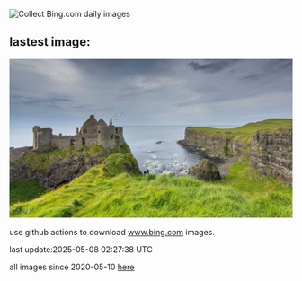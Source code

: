 ![Collect Bing.com daily images](https://github.com/counter2015/bing-daily-images/workflows/Collect%20Bing.com%20daily%20images/badge.svg)
## lastest image:
![](images/img.jpg)

use github actions to download www.bing.com images.

last update:2025-05-08 02:27:38 UTC

all images since 2020-05-10 [here](https://github.com/counter2015/bing-daily-images/tree/master/images) 
